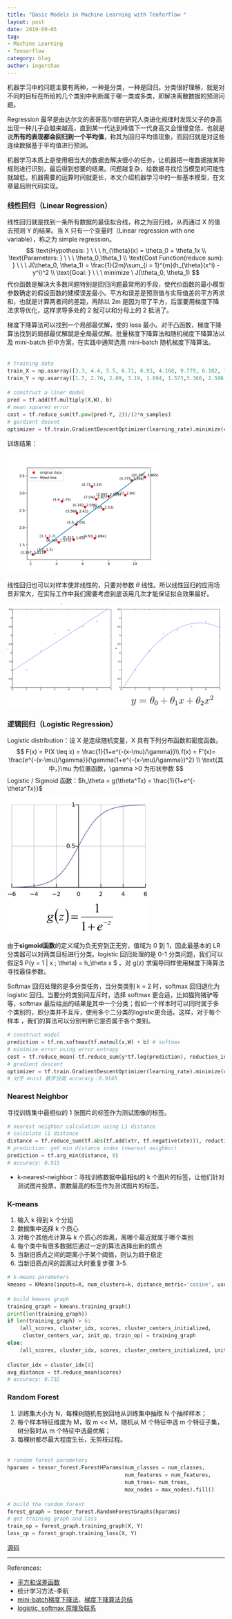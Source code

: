 ```yaml
---
title: "Basic Models in Machine Learning with Tenforflow "
layout: post
date: 2019-09-05
tag:
- Machine Learning
- Tensorflow
category: blog
author: ingerchao
---
```




机器学习中的问题主要有两种，一种是分类，一种是回归。分类很好理解，就是对不同的目标在所给的几个类别中判断属于哪一类或多类，即解决离散数据的预测问题。

Regression 最早是由达尔文的表哥高尔顿在研究人类进化规律时发现父子的身高出现一种儿子会越来越高，直到某一代达到峰值下一代身高又会慢慢变低，也就是说**所有的表现都会回归到一个平均值**，称其为回归平均值现象，而回归就是对这些连续数据基于平均值进行预测。

机器学习本质上是使用相当大的数据去解决很小的任务，让机器把一堆数据按某种规则进行识别，最后得到想要的结果。问题越复杂，给数据寻找恰当模型的可能性就越低，机器需要的运算时间就更长，本文介绍机器学习中的一些基本模型，在文章最后附代码实现。

### 线性回归（Linear Regression）

线性回归就是找到一条所有数据的最佳拟合线，称之为回归线，从而通过 X 的值去预测 Y 的结果。当  X 只有一个变量时（Linear regression with one variable），称之为 simple regression。
$$
\text{Hypothesis: } \ \ \  h_{\theta}(x) = \theta_0 + \theta_1x \\
\text{Parameters: } \ \ \ \theta_0,\theta_1 \\
\text{Cost Function(reduce sum): } \ \ \ J(\theta_0, \theta_1) = \frac{1}{2m}\sum_{i = 1}^{m}(h_{\theta}(x^i) - y^i)^2 \\
\text{Goal: } \ \ \ minimize \  J(\theta_0, \theta_1)
$$
代价函数是解决大多数问题特别是回归问题最常用的手段，使代价函数的最小模型参数确定的假设函数的建模误差最小。平方和误差是预测值与实际值差的平方再求和，也就是计算两者间的差距，再除以 2m 是因为带了平方，后面要用梯度下降法求导优化，这样求导多处的 2 就可以和分母上的 2 抵消了。

梯度下降算法可以找到一个局部最优解，使的 loss 最小。对于凸函数，梯度下降算法找到的局部最优解就是全局最优解。批量梯度下降算法和随机梯度下降算法以及 mini-batch 折中方案，在实践中通常选用 mini-batch 随机梯度下降算法。

```python

# training data
train_X = np.asarray([3.3, 4.4, 5.5, 6.71, 6.93, 4.168, 9.779, 6.182, 7.59, 2.167, 7.042, 10.791, 5.313, 7.997, 5.564, 9.27, 3.1])
train_Y = np.asarray([1.7, 2.76, 2.09, 3.19, 1.694, 1.573,3.366, 2.596, 2.53, 1.221, 2.827, 3.465, 1.65, 2.904, 2.42, 2.94, 1.3])

# construct a liner model
pred = tf.add(tf.multiply(X,W), b)
# mean squared error
cost = tf.reduce_sum(tf.pow(pred-Y, 2))/(2*n_samples)
# gardient desent
optimizer = tf.train.GradientDescentOptimizer(learning_rate).minimize(cost)
```

训练结果：

<img src="./../assets/images/ml/result-linear-regression.png" alt="result-linear-regression.png" style="zoom:36%;" />

线性回归也可以对样本使非线性的，只要对参数 $\theta$ 线性。所以线性回归的应用场景非常大，在实际工作中我们需要考虑到底该用几次才能保证拟合效果最好。

<img src="./../assets/images/ml/linera-regression.jpeg" alt="linera-regression" style="zoom:50%;" />

### 逻辑回归（Logistic Regression）

Logistic distribution：设 X 是连续随机变量，X 具有下列分布函数和密度函数。
$$
F(x) = P(X \leq x) = \frac{1}{1+e^{-(x-\mu)/\gamma}}\\
f(x) = F'(x)= \frac{e^{-(x-\mu)/\gamma}}{\gamma(1+e^{-(x-\mu)/\gamma})^2} \\
\text{其中，}\mu 为位置函数，\gamma >0 为形状参数
$$
Logistic / Sigmoid 函数：$h_\theta = g(\theta^Tx) = \frac{1}{1+e^{-\theta^Tx}}$

<img src="./../assets/images/ml/sigmoid.jpeg" alt="sigmoid-fucntion" style="zoom:50%;" />

由于**sigmoid函数**的定义域为负无穷到正无穷，值域为 0 到 1，因此最基本的 LR 分类器可以对两类目标进行分类。logistic 回归处理的是 0-1 分类问题，我们可以假定$ P(y = 1 | x ; \theta) = h_\theta x $ 。对 g(z) 求偏导同样使用梯度下降算法寻找最佳参数。

Softmax 回归处理的是多分类任务，当分类类别 k = 2 时，softmax 回归退化为 logistic 回归。当要分的类别间互斥时，选择 softmax 更合适，比如猫狗猪驴等等，softmax 最后给出的结果是其中一个分类；假如一个样本时可以同时属于多个类别的，即分类并不互斥，使用多个二分类的logistic更合适。这样，对于每个样本 ，我们的算法可以分别判断它是否属于各个类别。

```python
# construct model
prediction = tf.nn.softmax(tf.matmul(x,W) + b) # softmax
# minimize error using error entropy
cost = tf.reduce_mean(-tf.reduce_sum(y*tf.log(prediction), reduction_indices=1))
# gradient descent
optimizer = tf.train.GradientDescentOptimizer(learning_rate).minimize(cost)
# 对于 mnist 数字分类 accuracy：0.9145
```

### Nearest Neighbor

寻找训练集中最相似的 1 张图片的标签作为测试图像的标签。

```python
# nearest neighbor calculation using L1 distance
# calculate l1 distance
distance = tf.reduce_sum(tf.abs(tf.add(xtr, tf.negative(xte))), reduction_indices=1)
# prediction: get min distance index (nearest neighbor)
prediction = tf.arg_min(distance, 0)
# accuracy: 0.915
```



- k-nearest-neighbor：寻找训练数据中最相似的 k 个图片的标签，让他们针对测试图片投票，票数最高的标签作为测试图片的标签。

### K-means

1. 输入 k 得到 k 个分组
2. 数据集中选择 k 个质心
3. 对每个其他点计算与 k 个质心的距离，离哪个最近就属于哪个类别
4. 每个类中有很多数据后通过一定的算法选择出新的质点
5. 当新旧质点之间的距离小于某个阈值，则认为趋于稳定
6. 当新旧质点间的距离过大时重复步骤 3-5.

```python
# k-means parameters
kmeans = KMeans(inputs=X, num_clusters=k, distance_metric='cosine', use_mini_batch=True)

# build kmeans graph
training_graph = kmeans.training_graph()
print(len(training_graph))
if len(training_graph) > 6:
    (all_scores, cluster_idx, scores, cluster_centers_initialized,
     cluster_centers_var, init_op, train_op) = training_graph
else:
    (all_scores, cluster_idx, scores, cluster_centers_initialized, init_op, train_op) = training_graph

cluster_idx = cluster_idx[0]
avg_distance = tf.reduce_mean(scores)
# accuracy: 0.732
```



### Random Forest

1. 训练集大小为 N，每棵树随机有放回地从训练集中抽取 N 个抽样样本；
2. 每个样本特征维度为 M，取 m << M，随机从 M 个特征中选 m 个特征子集，树分裂时从 m 个特征中选最优解；
3. 每棵树都尽最大程度生长，无剪枝过程。

```python

# random forest parameters
hparams = tensor_forest.ForestHParams(num_classes = num_classes,
                                      num_features = num_features,
                                      num_trees= num_trees,
                                      max_nodes = max_nodes).fill()

# build the random forest
forest_graph = tensor_forest.RandomForestGraphs(hparams)
# get training graph and loss
train_op = forest_graph.training_graph(X, Y)
loss_op = forest_graph.training_loss(X, Y)
```

[源码](./../assets/code/basicmodels/)

----

References:

- [平方和误差函数](https://blog.csdn.net/xd15010130025/article/details/88707895)
- 统计学习方法-李航
- [mini-batch梯度下降法](https://blog.csdn.net/kkkkkiko/article/details/81227887)、[梯度下降算法总结](https://blog.csdn.net/Oscar2018/article/details/81168603)
- [logistic, softmax 原理及联系](https://blog.csdn.net/zhangliyao22/article/details/48379291)

